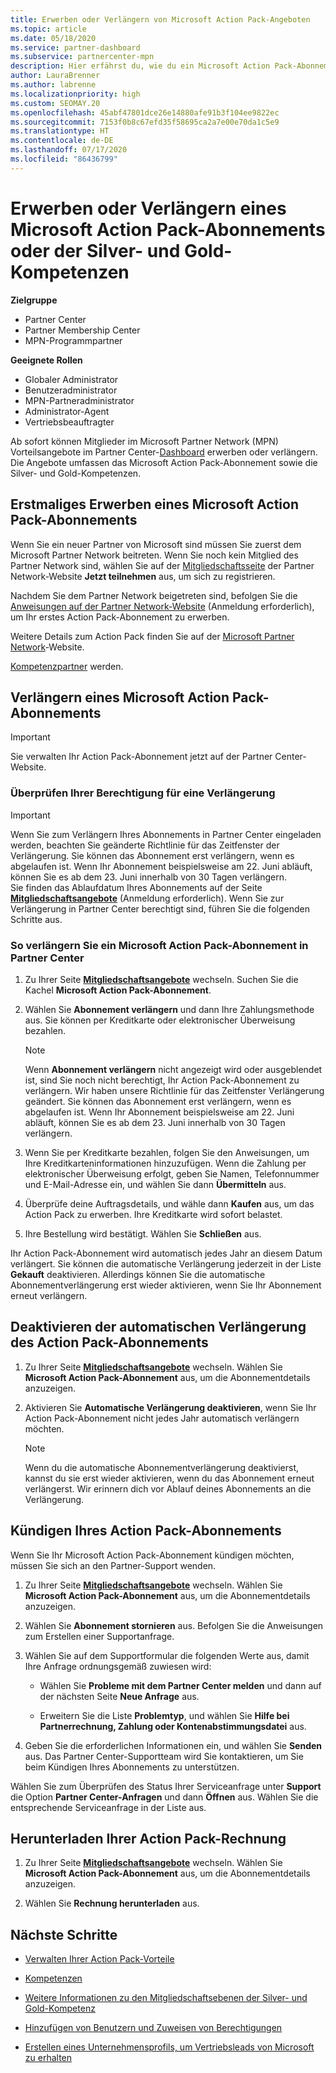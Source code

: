 ```yaml
---
title: Erwerben oder Verlängern von Microsoft Action Pack-Angeboten
ms.topic: article
ms.date: 05/18/2020
ms.service: partner-dashboard
ms.subservice: partnercenter-mpn
description: Hier erfährst du, wie du ein Microsoft Action Pack-Abonnement erwirbst und die Action Pack-Vorteile nutzen kannst. Darüber hinaus zeigen wir, wie du dein Abonnement verlängern, kündigen oder deine Abrechnung anzeigen kannst.
author: LauraBrenner
ms.author: labrenne
ms.localizationpriority: high
ms.custom: SEOMAY.20
ms.openlocfilehash: 45abf47801dce26e14880afe91b3f104ee9822ec
ms.sourcegitcommit: 7153f0b8c67efd35f58695ca2a7e00e70da1c5e9
ms.translationtype: HT
ms.contentlocale: de-DE
ms.lasthandoff: 07/17/2020
ms.locfileid: "86436799"
---
```

# <a name="buy-or-renew-a-microsoft-action-pack-subscription-or-silver-and-gold-competencies"></a>Erwerben oder Verlängern eines Microsoft Action Pack-Abonnements oder der Silver- und Gold-Kompetenzen

**Zielgruppe**

- Partner Center
- Partner Membership Center
- MPN-Programmpartner

**Geeignete Rollen**

- Globaler Administrator
- Benutzeradministrator
- MPN-Partneradministrator
- Administrator-Agent
- Vertriebsbeauftragter

Ab sofort können Mitglieder im Microsoft Partner Network (MPN) Vorteilsangebote im Partner Center-[Dashboard](https://docs.microsoft.com/partner-center/) erwerben oder verlängern. Die Angebote umfassen das Microsoft Action Pack-Abonnement sowie die Silver- und Gold-Kompetenzen.

## <a name="buy-microsoft-action-pack-for-the-first-time"></a>Erstmaliges Erwerben eines Microsoft Action Pack-Abonnements

Wenn Sie ein neuer Partner von Microsoft sind müssen Sie zuerst dem Microsoft Partner Network beitreten. Wenn Sie noch kein Mitglied des Partner Network sind, wählen Sie auf der [Mitgliedschaftsseite](https://partner.microsoft.com/membership) der Partner Network-Website **Jetzt teilnehmen** aus, um sich zu registrieren. 

Nachdem Sie dem Partner Network beigetreten sind, befolgen Sie die [Anweisungen auf der Partner Network-Website](https://partner.microsoft.com/membership/action-pack) (Anmeldung erforderlich), um Ihr erstes Action Pack-Abonnement zu erwerben. 

Weitere Details zum Action Pack finden Sie auf der [Microsoft Partner Network](https://partner.microsoft.com/membership/internal-use-software#simple-tab-content-3)-Website.

[Kompetenzpartner](https://partner.microsoft.com/membership/competencies) werden. 

## <a name="renew-a-microsoft-action-pack-subscription"></a>Verlängern eines Microsoft Action Pack-Abonnements

>[!IMPORTANT]
>Sie verwalten Ihr Action Pack-Abonnement jetzt auf der Partner Center-Website.

### <a name="check-your-renewal-eligibility"></a>Überprüfen Ihrer Berechtigung für eine Verlängerung

>[!IMPORTANT]
>Wenn Sie zum Verlängern Ihres Abonnements in Partner Center eingeladen werden, beachten Sie geänderte Richtlinie für das Zeitfenster der Verlängerung. Sie können das Abonnement erst verlängern, wenn es abgelaufen ist. Wenn Ihr Abonnement beispielsweise am 22. Juni abläuft, können Sie es ab dem 23. Juni innerhalb von 30 Tagen verlängern.       
>Sie finden das Ablaufdatum Ihres Abonnements auf der Seite [**Mitgliedschaftsangebote**](https://partnercenter.microsoft.com/pcv/partnership/offers) (Anmeldung erforderlich). Wenn Sie zur Verlängerung in Partner Center berechtigt sind, führen Sie die folgenden Schritte aus.  

### <a name="to-renew-a-microsoft-action-pack-subscription-in-the-partner-center"></a>So verlängern Sie ein Microsoft Action Pack-Abonnement in Partner Center

1. Zu Ihrer Seite [**Mitgliedschaftsangebote**](https://partnercenter.microsoft.com/pcv/partnership/offers) wechseln. Suchen Sie die Kachel **Microsoft Action Pack-Abonnement**.  

2. Wählen Sie **Abonnement verlängern** und dann Ihre Zahlungsmethode aus. Sie können per Kreditkarte oder elektronischer Überweisung bezahlen.

    >[!NOTE]
    >Wenn **Abonnement verlängern** nicht angezeigt wird oder ausgeblendet ist, sind Sie noch nicht berechtigt, Ihr Action Pack-Abonnement zu verlängern. Wir haben unsere Richtlinie für das Zeitfenster Verlängerung geändert. Sie können das Abonnement erst verlängern, wenn es abgelaufen ist. Wenn Ihr Abonnement beispielsweise am 22. Juni abläuft, können Sie es ab dem 23. Juni innerhalb von 30 Tagen verlängern.  

3. Wenn Sie per Kreditkarte bezahlen, folgen Sie den Anweisungen, um Ihre Kreditkarteninformationen hinzuzufügen. Wenn die Zahlung per elektronischer Überweisung erfolgt, geben Sie Namen, Telefonnummer und E-Mail-Adresse ein, und wählen Sie dann **Übermitteln** aus. 
     
4. Überprüfe deine Auftragsdetails, und wähle dann **Kaufen** aus, um das Action Pack zu erwerben. Ihre Kreditkarte wird sofort belastet.

5. Ihre Bestellung wird bestätigt. Wählen Sie **Schließen** aus.

Ihr Action Pack-Abonnement wird automatisch jedes Jahr an diesem Datum verlängert. Sie können die automatische Verlängerung jederzeit in der Liste **Gekauft** deaktivieren. Allerdings können Sie die automatische Abonnementverlängerung erst wieder aktivieren, wenn Sie Ihr Abonnement erneut verlängern. 


## <a name="turn-off-automatic-action-pack-subscription-renewal"></a>Deaktivieren der automatischen Verlängerung des Action Pack-Abonnements

1. Zu Ihrer Seite [**Mitgliedschaftsangebote**](https://partnercenter.microsoft.com/pcv/partnership/offers) wechseln.  Wählen Sie **Microsoft Action Pack-Abonnement** aus, um die Abonnementdetails anzuzeigen. 

2. Aktivieren Sie **Automatische Verlängerung deaktivieren**, wenn Sie Ihr Action Pack-Abonnement nicht jedes Jahr automatisch verlängern möchten. 

    >[!NOTE]
    >Wenn du die automatische Abonnementverlängerung deaktivierst, kannst du sie erst wieder aktivieren, wenn du das Abonnement erneut verlängerst. Wir erinnern dich vor Ablauf deines Abonnements an die Verlängerung.


## <a name="cancel-your-action-pack-subscription"></a>Kündigen Ihres Action Pack-Abonnements

Wenn Sie Ihr Microsoft Action Pack-Abonnement kündigen möchten, müssen Sie sich an den Partner-Support wenden.

1. Zu Ihrer Seite [**Mitgliedschaftsangebote**](https://partnercenter.microsoft.com/pcv/partnership/offers) wechseln. Wählen Sie **Microsoft Action Pack-Abonnement** aus, um die Abonnementdetails anzuzeigen. 

3. Wählen Sie **Abonnement stornieren** aus. Befolgen Sie die Anweisungen zum Erstellen einer Supportanfrage. 

4. Wählen Sie auf dem Supportformular die folgenden Werte aus, damit Ihre Anfrage ordnungsgemäß zuwiesen wird:

    -  Wählen Sie **Probleme mit dem Partner Center melden** und dann auf der nächsten Seite **Neue Anfrage** aus.

    -  Erweitern Sie die Liste **Problemtyp**, und wählen Sie **Hilfe bei Partnerrechnung, Zahlung oder Kontenabstimmungsdatei** aus. 

5. Geben Sie die erforderlichen Informationen ein, und wählen Sie **Senden** aus. Das Partner Center-Supportteam wird Sie kontaktieren, um Sie beim Kündigen Ihres Abonnements zu unterstützen.

Wählen Sie zum Überprüfen des Status Ihrer Serviceanfrage unter **Support** die Option **Partner Center-Anfragen** und dann **Öffnen** aus. Wählen Sie die entsprechende Serviceanfrage in der Liste aus.  

## <a name="download-your-action-pack-invoice"></a>Herunterladen Ihrer Action Pack-Rechnung

1. Zu Ihrer Seite [**Mitgliedschaftsangebote**](https://partnercenter.microsoft.com/pcv/partnership/offers) wechseln. Wählen Sie **Microsoft Action Pack-Abonnement** aus, um die Abonnementdetails anzuzeigen. 

3. Wählen Sie **Rechnung herunterladen** aus.
 
## <a name="next-steps"></a>Nächste Schritte

-   [Verwalten Ihrer Action Pack-Vorteile](manage-your-partner-network-benefits.md)

-   [Kompetenzen](learn-about-competencies.md)

-   [Weitere Informationen zu den Mitgliedschaftsebenen der Silver- und Gold-Kompetenz](https://partner.microsoft.com/membership/internal-use-software#simple-tab-content-2)

-   [Hinzufügen von Benutzern und Zuweisen von Berechtigungen](create-user-accounts-and-set-permissions.md)

-   [Erstellen eines Unternehmensprofils, um Vertriebsleads von Microsoft zu erhalten](create-a-marketing-profile.md)




